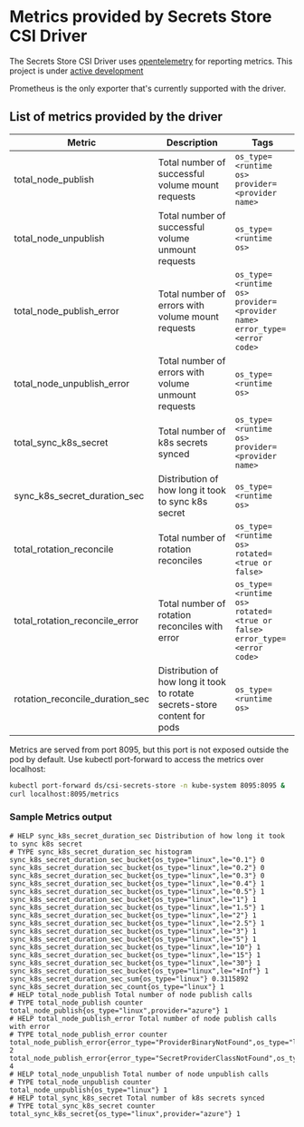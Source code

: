 # Metrics provided by Secrets Store CSI Driver

The Secrets Store CSI Driver uses [opentelemetry](https://opentelemetry.io/) for reporting metrics. This project is under [active development](https://github.com/open-telemetry/opentelemetry-go#release-schedule)

Prometheus is the only exporter that's currently supported with the driver.

## List of metrics provided by the driver

| Metric                          | Description                                                               | Tags                                                                              |
| ------------------------------- | ------------------------------------------------------------------------- | --------------------------------------------------------------------------------- |
| total_node_publish              | Total number of successful volume mount requests                          | `os_type=<runtime os>`<br>`provider=<provider name>`                              |
| total_node_unpublish            | Total number of successful volume unmount requests                        | `os_type=<runtime os>`                                                            |
| total_node_publish_error        | Total number of errors with volume mount requests                         | `os_type=<runtime os>`<br>`provider=<provider name>`<br>`error_type=<error code>` |
| total_node_unpublish_error      | Total number of errors with volume unmount requests                       | `os_type=<runtime os>`                                                            |
| total_sync_k8s_secret           | Total number of k8s secrets synced                                        | `os_type=<runtime os>`<br>`provider=<provider name>`                              |
| sync_k8s_secret_duration_sec    | Distribution of how long it took to sync k8s secret                       | `os_type=<runtime os>`                                                            |
| total_rotation_reconcile        | Total number of rotation reconciles                                       | `os_type=<runtime os>`<br>`rotated=<true or false>`                               |
| total_rotation_reconcile_error  | Total number of rotation reconciles with error                            | `os_type=<runtime os>`<br>`rotated=<true or false>`<br>`error_type=<error code>`  |
| rotation_reconcile_duration_sec | Distribution of how long it took to rotate secrets-store content for pods | `os_type=<runtime os>`                                                            |

Metrics are served from port 8095, but this port is not exposed outside the pod by default. Use kubectl port-forward to access the metrics over localhost:

```bash
kubectl port-forward ds/csi-secrets-store -n kube-system 8095:8095 &
curl localhost:8095/metrics
```

### Sample Metrics output

```shell
# HELP sync_k8s_secret_duration_sec Distribution of how long it took to sync k8s secret
# TYPE sync_k8s_secret_duration_sec histogram
sync_k8s_secret_duration_sec_bucket{os_type="linux",le="0.1"} 0
sync_k8s_secret_duration_sec_bucket{os_type="linux",le="0.2"} 0
sync_k8s_secret_duration_sec_bucket{os_type="linux",le="0.3"} 0
sync_k8s_secret_duration_sec_bucket{os_type="linux",le="0.4"} 1
sync_k8s_secret_duration_sec_bucket{os_type="linux",le="0.5"} 1
sync_k8s_secret_duration_sec_bucket{os_type="linux",le="1"} 1
sync_k8s_secret_duration_sec_bucket{os_type="linux",le="1.5"} 1
sync_k8s_secret_duration_sec_bucket{os_type="linux",le="2"} 1
sync_k8s_secret_duration_sec_bucket{os_type="linux",le="2.5"} 1
sync_k8s_secret_duration_sec_bucket{os_type="linux",le="3"} 1
sync_k8s_secret_duration_sec_bucket{os_type="linux",le="5"} 1
sync_k8s_secret_duration_sec_bucket{os_type="linux",le="10"} 1
sync_k8s_secret_duration_sec_bucket{os_type="linux",le="15"} 1
sync_k8s_secret_duration_sec_bucket{os_type="linux",le="30"} 1
sync_k8s_secret_duration_sec_bucket{os_type="linux",le="+Inf"} 1
sync_k8s_secret_duration_sec_sum{os_type="linux"} 0.3115892
sync_k8s_secret_duration_sec_count{os_type="linux"} 1
# HELP total_node_publish Total number of node publish calls
# TYPE total_node_publish counter
total_node_publish{os_type="linux",provider="azure"} 1
# HELP total_node_publish_error Total number of node publish calls with error
# TYPE total_node_publish_error counter
total_node_publish_error{error_type="ProviderBinaryNotFound",os_type="linux",provider="azure"} 2
total_node_publish_error{error_type="SecretProviderClassNotFound",os_type="linux",provider=""} 4
# HELP total_node_unpublish Total number of node unpublish calls
# TYPE total_node_unpublish counter
total_node_unpublish{os_type="linux"} 1
# HELP total_sync_k8s_secret Total number of k8s secrets synced
# TYPE total_sync_k8s_secret counter
total_sync_k8s_secret{os_type="linux",provider="azure"} 1
```
